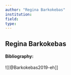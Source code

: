 ```yaml
---
author: "Regina Barkokebas"
institution:
field:
type:
---
```


## Regina Barkokebas
#### Bibliography:

![[@Barkokebas2019-eh]]